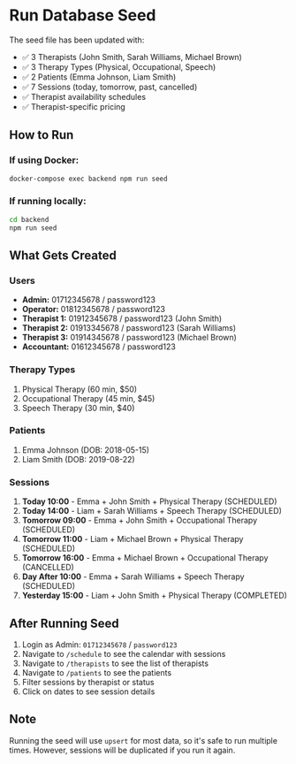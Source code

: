 # Run Database Seed

The seed file has been updated with:
- ✅ 3 Therapists (John Smith, Sarah Williams, Michael Brown)
- ✅ 3 Therapy Types (Physical, Occupational, Speech)
- ✅ 2 Patients (Emma Johnson, Liam Smith)
- ✅ 7 Sessions (today, tomorrow, past, cancelled)
- ✅ Therapist availability schedules
- ✅ Therapist-specific pricing

## How to Run

### If using Docker:
```bash
docker-compose exec backend npm run seed
```

### If running locally:
```bash
cd backend
npm run seed
```

## What Gets Created

### Users
- **Admin:** 01712345678 / password123
- **Operator:** 01812345678 / password123
- **Therapist 1:** 01912345678 / password123 (John Smith)
- **Therapist 2:** 01913345678 / password123 (Sarah Williams)
- **Therapist 3:** 01914345678 / password123 (Michael Brown)
- **Accountant:** 01612345678 / password123

### Therapy Types
1. Physical Therapy (60 min, $50)
2. Occupational Therapy (45 min, $45)
3. Speech Therapy (30 min, $40)

### Patients
1. Emma Johnson (DOB: 2018-05-15)
2. Liam Smith (DOB: 2019-08-22)

### Sessions
1. **Today 10:00** - Emma + John Smith + Physical Therapy (SCHEDULED)
2. **Today 14:00** - Liam + Sarah Williams + Speech Therapy (SCHEDULED)
3. **Tomorrow 09:00** - Emma + John Smith + Occupational Therapy (SCHEDULED)
4. **Tomorrow 11:00** - Liam + Michael Brown + Physical Therapy (SCHEDULED)
5. **Tomorrow 16:00** - Emma + Michael Brown + Occupational Therapy (CANCELLED)
6. **Day After 10:00** - Emma + Sarah Williams + Speech Therapy (SCHEDULED)
7. **Yesterday 15:00** - Liam + John Smith + Physical Therapy (COMPLETED)

## After Running Seed

1. Login as Admin: `01712345678` / `password123`
2. Navigate to `/schedule` to see the calendar with sessions
3. Navigate to `/therapists` to see the list of therapists
4. Navigate to `/patients` to see the patients
5. Filter sessions by therapist or status
6. Click on dates to see session details

## Note
Running the seed will use `upsert` for most data, so it's safe to run multiple times. However, sessions will be duplicated if you run it again.
